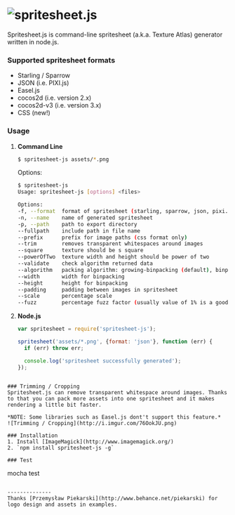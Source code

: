 ![spritesheet.js](http://i.imgur.com/RcHZ2qZ.png)
==============

Spritesheet.js is command-line spritesheet (a.k.a. Texture Atlas) generator written in node.js.

### Supported spritesheet formats
* Starling / Sparrow
* JSON (i.e. PIXI.js)
* Easel.js
* cocos2d (i.e. version 2.x)
* cocos2d-v3 (i.e. version 3.x)
* CSS (new!)

### Usage
1. **Command Line**
    ```bash
    $ spritesheet-js assets/*.png
    ```
    Options:
    ```bash
    $ spritesheet-js
    Usage: spritesheet-js [options] <files>

	Options:
    -f, --format  format of spritesheet (starling, sparrow, json, pixi.js, easel.js, cocos2d)                                                          [default: "json"]
    -n, --name    name of generated spritesheet                                                                                                        [default: "spritesheet"]
    -p, --path    path to export directory                                                                                                             [default: "."]
    --fullpath    include path in file name                                                                                                            [default: false]
    --prefix      prefix for image paths (css format only)                                                                                             [default: ""]
    --trim        removes transparent whitespaces around images                                                                                        [default: false]
    --square      texture should be s square                                                                                                           [default: false]
    --powerOfTwo  texture width and height should be power of two                                                                                      [default: false]
    --validate    check algorithm returned data                                                                                                        [default: false]
    --algorithm   packing algorithm: growing-binpacking (default), binpacking (requires passing --width and --height options), vertical or horizontal  [default: "growing-binpacking"]
    --width       width for binpacking                                                                                                                 [default: undefined]
    --height      height for binpacking                                                                                                                [default: undefined]
    --padding     padding between images in spritesheet                                                                                                [default: 0]
    --scale       percentage scale                                                                                                                     [default: "100%"]
    --fuzz        percentage fuzz factor (usually value of 1% is a good choice)                                                                        [default: ""]
    ```
2. **Node.js**
    ```javascript
    var spritesheet = require('spritesheet-js');

    spritesheet('assets/*.png', {format: 'json'}, function (err) {
      if (err) throw err;

      console.log('spritesheet successfully generated');
    });
  ```

### Trimming / Cropping
Spritesheet.js can remove transparent whitespace around images. Thanks to that you can pack more assets into one spritesheet and it makes rendering a little bit faster.

*NOTE: Some libraries such as Easel.js dont't support this feature.*
![Trimming / Cropping](http://i.imgur.com/76OokJU.png)

### Installation
1. Install [ImageMagick](http://www.imagemagick.org/)
2. `npm install spritesheet-js -g`

### Test
```
mocha test
```

--------------
Thanks [Przemysław Piekarski](http://www.behance.net/piekarski) for logo design and assets in examples.
